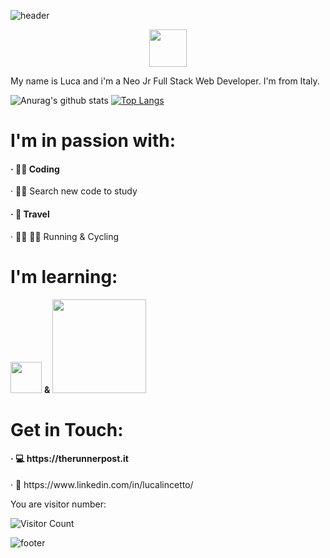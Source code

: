 ![header](https://capsule-render.vercel.app/api?type=egg&color=333333&height=160&section=header&text=Hello%20Dev&fontSize=30&fontAlign=50&fontColor=FFFFFF)
<p align=center><img src="https://raw.githubusercontent.com/MartinHeinz/MartinHeinz/master/wave.gif" width="60px"></p>

<p>My name is Luca and i'm a Neo Jr Full Stack Web Developer. I'm from Italy. </p>

![Anurag's github stats](https://github-readme-stats.vercel.app/api?username=Ljnce&show_icons=true&theme=dracula)
[![Top Langs](https://github-readme-stats.vercel.app/api/top-langs/?username=Ljnce&layout=compact)](https://github.com/anuraghazra/github-readme-stats)

<h1> I'm in passion with: </h1>
<h4>&#183; 👨‍💻 Coding</h4>
<h4r>&#183; 🕵️‍♂️ Search new code to study</h4>
<h4>&#183; 🛫 Travel</h4>
<h4r>&#183; 🏃‍♂️ 🚵‍♂️ Running & Cycling </h4>

<h1> I'm learning: </h1>
<p><img src="https://upload.wikimedia.org/wikipedia/commons/thumb/9/95/Vue.js_Logo_2.svg/1024px-Vue.js_Logo_2.svg.png" width="50"> <strong> & </strong>  <img src="https://res.cloudinary.com/dtfbvvkyp/image/upload/v1566331377/laravel-logolockup-cmyk-red.svg" width="150"></p>

<h1> Get in Touch: </h1>
<h4>&#183; 💻 https://therunnerpost.it </h4>
<h4r>&#183; 💼 https://www.linkedin.com/in/lucalincetto/</h4>

<p> You are visitor number: </p>

![Visitor Count](https://profile-counter.glitch.me/Ljnce/count.svg)

![footer](https://capsule-render.vercel.app/api?type=egg&section=footer&color=333333&height=160&text=Thanks%20for%20watch%20my%20repo%20🙋‍♂️&fontSize=30&fontAlign=50&fontColor=FFFFFF)
